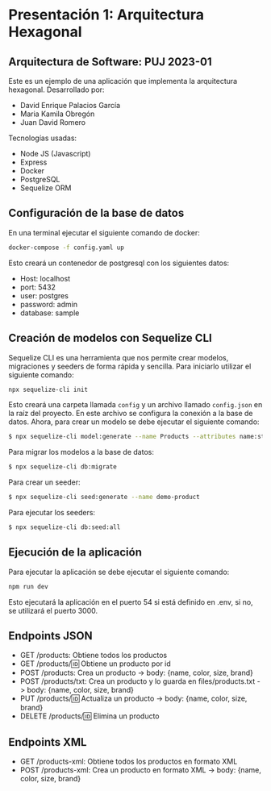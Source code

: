 # Presentación 1: Arquitectura Hexagonal
## Arquitectura de Software: PUJ 2023-01
Este es un ejemplo de una aplicación que implementa la arquitectura hexagonal.
Desarrollado por:
- David Enrique Palacios García
- Maria Kamila Obregón
- Juan David Romero

Tecnologías usadas:
- Node JS (Javascript)
- Express
- Docker
- PostgreSQL
- Sequelize ORM

## Configuración de la base de datos
En una terminal ejecutar el siguiente comando de docker:
```bash
docker-compose -f config.yaml up
```
Esto creará un contenedor de postgresql con los siguientes datos:
- Host: localhost
- port: 5432
- user: postgres
- password: admin
- database: sample

## Creación de modelos con Sequelize CLI
Sequelize CLI es una herramienta que nos permite crear modelos, migraciones y seeders de forma rápida y sencilla.
Para iniciarlo utilizar el siguiente comando:

```bash
npx sequelize-cli init
```
Esto creará una carpeta llamada `config` y un archivo llamado `config.json` en la raíz del proyecto. En este archivo se configura la conexión a la base de datos.
Ahora, para crear un modelo se debe ejecutar el siguiente comando:
```bash
$ npx sequelize-cli model:generate --name Products --attributes name:string,color:string,size:string,brand:string
```
Para migrar los modelos a la base de datos:

```bash
$ npx sequelize-cli db:migrate
```

Para crear un seeder:

```bash
$ npx sequelize-cli seed:generate --name demo-product
```

Para ejecutar los seeders:

```bash
$ npx sequelize-cli db:seed:all
```

## Ejecución de la aplicación
Para ejecutar la aplicación se debe ejecutar el siguiente comando:
```bash
npm run dev
```
Esto ejecutará la aplicación en el puerto 54 si está definido en .env, si no, se utilizará el puerto 3000.

## Endpoints JSON
- GET /products: Obtiene todos los productos
- GET /products/:id: Obtiene un producto por id
- POST /products: Crea un producto -> body: {name, color, size, brand}
- POST /products/txt: Crea un producto y lo guarda en files/products.txt -> body: {name, color, size, brand}
- PUT /products/:id: Actualiza un producto -> body: {name, color, size, brand}
- DELETE /products/:id: Elimina un producto

## Endpoints XML
- GET /products-xml: Obtiene todos los productos en formato XML
- POST /products-xml: Crea un producto en formato XML -> body: {name, color, size, brand}
